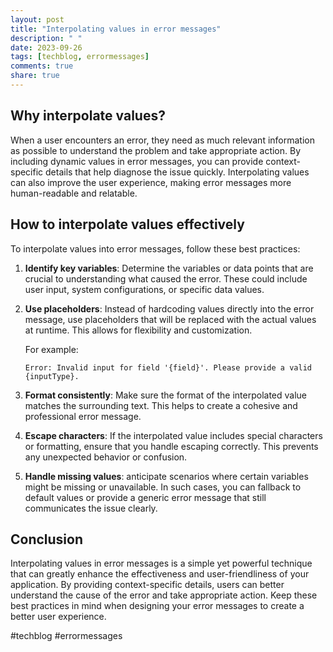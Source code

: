 ```yaml
---
layout: post
title: "Interpolating values in error messages"
description: " "
date: 2023-09-26
tags: [techblog, errormessages]
comments: true
share: true
---
```


## Why interpolate values?

When a user encounters an error, they need as much relevant information as possible to understand the problem and take appropriate action. By including dynamic values in error messages, you can provide context-specific details that help diagnose the issue quickly. Interpolating values can also improve the user experience, making error messages more human-readable and relatable.

## How to interpolate values effectively

To interpolate values into error messages, follow these best practices:

1. **Identify key variables**: Determine the variables or data points that are crucial to understanding what caused the error. These could include user input, system configurations, or specific data values.

2. **Use placeholders**: Instead of hardcoding values directly into the error message, use placeholders that will be replaced with the actual values at runtime. This allows for flexibility and customization.

   For example:
   ```
   Error: Invalid input for field '{field}'. Please provide a valid {inputType}.
   ```

3. **Format consistently**: Make sure the format of the interpolated value matches the surrounding text. This helps to create a cohesive and professional error message.

4. **Escape characters**: If the interpolated value includes special characters or formatting, ensure that you handle escaping correctly. This prevents any unexpected behavior or confusion.

5. **Handle missing values**: anticipate scenarios where certain variables might be missing or unavailable. In such cases, you can fallback to default values or provide a generic error message that still communicates the issue clearly.

## Conclusion

Interpolating values in error messages is a simple yet powerful technique that can greatly enhance the effectiveness and user-friendliness of your application. By providing context-specific details, users can better understand the cause of the error and take appropriate action. Keep these best practices in mind when designing your error messages to create a better user experience.

#techblog #errormessages